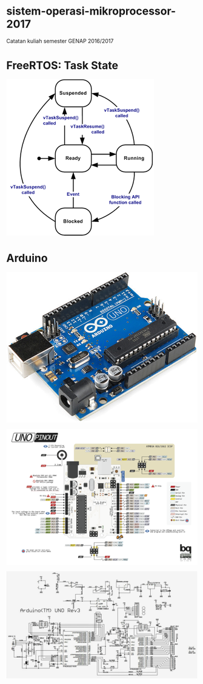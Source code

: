 # sistem-operasi-mikroprocessor-2017
Catatan kuliah semester GENAP 2016/2017

# FreeRTOS: Task State 

![Task State](img/tskstate.gif)


# Arduino

![Arduino board](img/uno.png)

![Arduino pinout](img/UNOV3PDF.png)

![UNO Schematic](img/uno-schema-r3.jpg)
